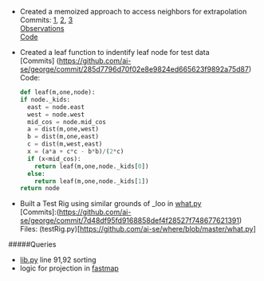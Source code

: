 - Created a memoized approach to access neighbors for extrapolation<br/>
  Commits: 
  [1](https://github.com/ai-se/george/commit/285d7796d70f02e8e9824ed665623f9892a75d87), [2](https://github.com/ai-se/george/commit/3ee7e8c1244d781d3cdf5d6ee7c493e45e648e82), [3](https://github.com/ai-se/george/commit/feeb9902fa69bc8306ebfafca6fbb582c317e7ee)<br/>
  [Observations](https://github.com/ai-se/george/blob/master/Observations/Memoization.md) <br/>
  [Code](https://github.com/ai-se/george/blob/master/extrapolation.py)<br/>

- Created a leaf function to indentify leaf node for test data<br/>
  [Commits] (https://github.com/ai-se/george/commit/285d7796d70f02e8e9824ed665623f9892a75d87)<br/>
  Code:
  ```python
  def leaf(m,one,node):
  if node._kids:
    east = node.east
    west = node.west
    mid_cos = node.mid_cos
    a = dist(m,one,west)
    b = dist(m,one,east)
    c = dist(m,west,east)
    x = (a*a + c*c - b*b)/(2*c)
    if (x<mid_cos):
      return leaf(m,one,node._kids[0])
    else:
      return leaf(m,one,node._kids[1])
  return node
  ```
- Built a Test Rig using similar grounds of _loo in [what.py]()<br/>
  [Commits]:(https://github.com/ai-se/george/commit/7d48df95fd9168858def4f28527f748677621391)<br/>
  Files: (testRig.py)[https://github.com/ai-se/where/blob/master/what.py]<br/>


#####Queries
- [lib.py](https://github.com/ai-se/where/blob/master/lib.py) line 91,92 sorting  
- logic for projection in [fastmap](https://github.com/ai-se/where/blob/master/where2.py)
